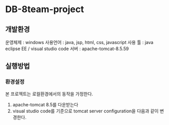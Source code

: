 # DB-8team-project

## 개발환경
운영체제 : windows
사용언어 : java, jsp, html, css, javascript
사용 툴 : java eclipse EE / visual studio code
서버 : apache-tomcat-8.5.59
## 실행방법
### 환경설정
본 프로젝트는 로컬환경에서의 동작을 가정한다.
1. apache-tomcat 8.5를 다운받는다
2. visual studio code를 기준으로 tomcat server configuration을 다음과 같이 변경한다.

## 
